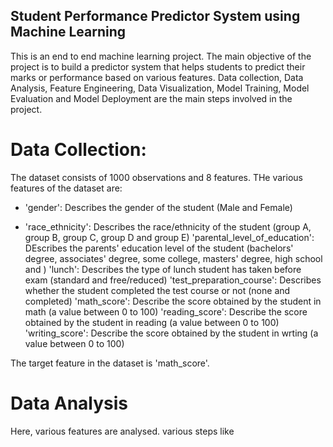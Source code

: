 ## Student Performance Predictor System using Machine Learning

This is an end to end machine learning project. The main objective of the project is to build a predictor system that helps students to predict their marks or performance based on various features.
Data collection, Data Analysis, Feature Engineering, Data Visualization, Model Training, Model Evaluation and Model Deployment are the main steps involved in the project.

# Data Collection:

The dataset consists of 1000 observations and 8 features. THe various features of the dataset are:
 - 'gender': Describes the gender of the student (Male and Female)
* 'race_ethnicity': Describes the race/ethnicity of the student (group A, group B, group C, group D and group E)
'parental_level_of_education': DEscribes the parents' education level of the student (bachelors' degree, associates' degree, some college, masters' degree, high school and )
'lunch': Describes the type of lunch student has taken before exam (standard and free/reduced)
'test_preparation_course': Describes whether the student completed the test course or not (none and completed)
'math_score': Describe the score obtained by the student in math (a value between 0 to 100)
'reading_score': Describe the score obtained by the student in reading (a value between 0 to 100)
'writing_score': Describe the score obtained by the student in wrting (a value between 0 to 100)

The target feature in the dataset is 'math_score'.

# Data Analysis

Here, various features are analysed. various steps like

